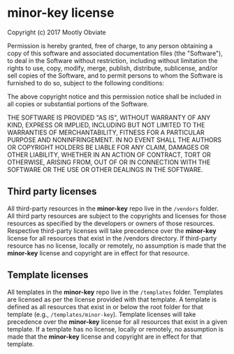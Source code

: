 # minor-key license

Copyright (c) 2017 Mootly Obviate

Permission is hereby granted, free of charge, to any person obtaining a copy
of this software and associated documentation files (the "Software"), to deal
in the Software without restriction, including without limitation the rights
to use, copy, modify, merge, publish, distribute, sublicense, and/or sell
copies of the Software, and to permit persons to whom the Software is
furnished to do so, subject to the following conditions:

The above copyright notice and this permission notice shall be included in all
copies or substantial portions of the Software.

THE SOFTWARE IS PROVIDED "AS IS", WITHOUT WARRANTY OF ANY KIND, EXPRESS OR
IMPLIED, INCLUDING BUT NOT LIMITED TO THE WARRANTIES OF MERCHANTABILITY,
FITNESS FOR A PARTICULAR PURPOSE AND NONINFRINGEMENT. IN NO EVENT SHALL THE
AUTHORS OR COPYRIGHT HOLDERS BE LIABLE FOR ANY CLAIM, DAMAGES OR OTHER
LIABILITY, WHETHER IN AN ACTION OF CONTRACT, TORT OR OTHERWISE, ARISING FROM,
OUT OF OR IN CONNECTION WITH THE SOFTWARE OR THE USE OR OTHER DEALINGS IN THE
SOFTWARE.

## Third party licenses

All third-party resources in the **minor-key** repo live in the `/vendors` folder. All third party resources are subject to the copyrights and licenses for those resources as specified by the developers or owners of those resources. Respective third-party licenses will take precedence over the **minor-key** license for all resources that exist in the /vendors directory. If third-party resource has no license, locally or remotely, no assumption is made that the **minor-key** license and copyright are in effect for that resource.

## Template licenses

All templates in  the **minor-key** repo live in the `/templates` folder. Templates are licensed as per the license provided with that template. A template is defined as all resources that exist in or below the root folder for that template (e.g., `/templates/minor-key`). Template licenses will take precedence over the **minor-key** license for all resources that exist in a given template. If a template has no license, locally or remotely, no assumption is made that the **minor-key** license and copyright are in effect for that template.
